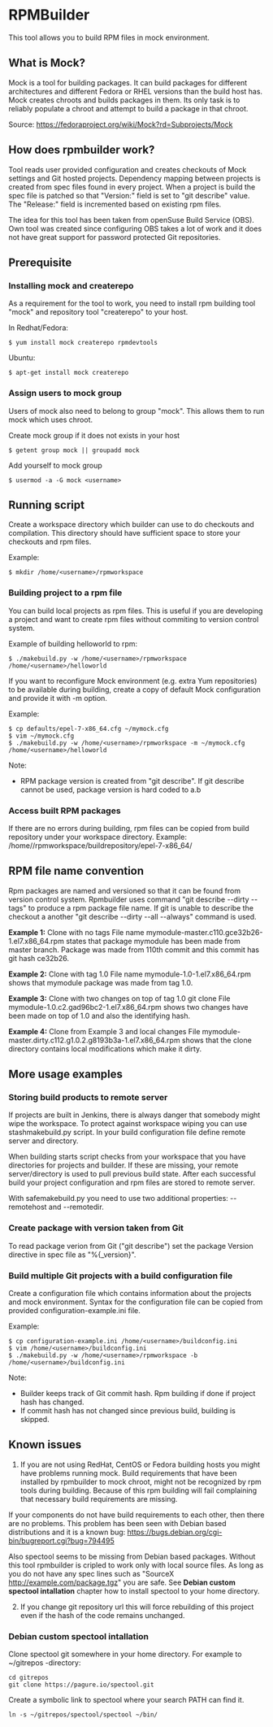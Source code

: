 # RPMBuilder

This tool allows you to build RPM files in mock environment.

## What is Mock?

Mock is a tool for building packages. It can build packages for different architectures and
different Fedora or RHEL versions than the build host has. Mock creates chroots and builds packages
in them. Its only task is to reliably populate a chroot and attempt to build a package in that
chroot.

Source: https://fedoraproject.org/wiki/Mock?rd=Subprojects/Mock


## How does rpmbuilder work?

Tool reads user provided configuration and creates checkouts of Mock settings and Git hosted
projects. Dependency mapping between projects is created from spec files found in every project.
When a project is build the spec file is patched so that "Version:" field is set to "git describe"
value. The "Release:" field is incremented based on existing rpm files.

The idea for this tool has been taken from openSuse Build Service (OBS). Own tool was created since
configuring OBS takes a lot of work and it does not have great support for password protected Git
repositories.


## Prerequisite

### Installing mock and createrepo

As a requirement for the tool to work, you need to install rpm building tool "mock" and repository
tool "createrepo" to your host.

In Redhat/Fedora:
```
$ yum install mock createrepo rpmdevtools
```

Ubuntu:
```
$ apt-get install mock createrepo
```

### Assign users to mock group

Users of mock also need to belong to group "mock". This allows them to run mock which uses chroot.

Create mock group if it does not exists in your host
```
$ getent group mock || groupadd mock
```

Add yourself to mock group
```
$ usermod -a -G mock <username>
```


## Running script

Create a workspace directory which builder can use to do checkouts and compilation. This directory
should have sufficient space to store your checkouts and rpm files.

Example:
```
$ mkdir /home/<username>/rpmworkspace
```

### Building project to a rpm file

You can build local projects as rpm files. This is useful if you are developing a project and want
to create rpm files without commiting to version control system.

Example of building helloworld to rpm:
```
$ ./makebuild.py -w /home/<username>/rpmworkspace /home/<username>/helloworld
```

If you want to reconfigure Mock environment (e.g. extra Yum repositories) to be available during
building, create a copy of default Mock configuration and provide it with -m option.

Example:
```
$ cp defaults/epel-7-x86_64.cfg ~/mymock.cfg
$ vim ~/mymock.cfg
$ ./makebuild.py -w /home/<username>/rpmworkspace -m ~/mymock.cfg /home/<username>/helloworld
```

Note:
 - RPM package version is created from "git describe". If git describe cannot be used, package
   version is hard coded to a.b

### Access built RPM packages

If there are no errors during building, rpm files can be copied from build repository under your
workspace directory.
Example: /home/<username>/rpmworkspace/buildrepository/epel-7-x86_64/


## RPM file name convention

Rpm packages are named and versioned so that it can be found from version control system. Rpmbuilder
uses command "git describe --dirty --tags" to produce a rpm package file name. If git is unable to
describe the checkout a another "git describe --dirty --all --always" command is used.

**Example 1:** Clone with no tags
File name mymodule-master.c110.gce32b26-1.el7.x86_64.rpm states that package mymodule has been made
from master branch. Package was made from 110th commit and this commit has git hash ce32b26.

**Example 2:** Clone with tag 1.0
File name mymodule-1.0-1.el7.x86_64.rpm shows that mymodule package was made from tag 1.0.

**Example 3:** Clone with two changes on top of tag 1.0 git clone
File mymodule-1.0.c2.gad96bc2-1.el7.x86_64.rpm shows two changes have been made on top of 1.0 and
also the identifying hash.

**Example 4:** Clone from Example 3 and local changes
File mymodule-master.dirty.c112.g1.0.2.g8193b3a-1.el7.x86_64.rpm shows that the clone directory
contains local modifications which make it dirty.


## More usage examples

### Storing build products to remote server

If projects are built in Jenkins, there is always danger that somebody might wipe the workspace. To
protect against workspace wiping you can use stashmakebuild.py script. In your build configuration
file define remote server and directory.

When building starts script checks from your workspace that you have directories for projects and
builder. If these are missing, your remote server/directory is used to pull previous build state.
After each successful build your project configuration and rpm files are stored to remote server.

With safemakebuild.py you need to use two additional properties: --remotehost and --remotedir.

### Create package with version taken from Git

To read package verion from Git ("git describe") set the package Version directive in spec file as
"%{_version}".

### Build multiple Git projects with a build configuration file

Create a configuration file which contains information about the projects and mock environment.
Syntax for the configuration file can be copied from provided configuration-example.ini file.

Example:
```
$ cp configuration-example.ini /home/<username>/buildconfig.ini
$ vim /home/<username>/buildconfig.ini
$ ./makebuild.py -w /home/<username>/rpmworkspace -b /home/<username>/buildconfig.ini
```

Note:
 - Builder keeps track of Git commit hash. Rpm building if done if project hash has changed.
 - If commit hash has not changed since previous build, building is skipped.


## Known issues

1. If you are not using RedHat, CentOS or Fedora building hosts you might have problems running
   mock. Build requirements that have been installed by rpmbuilder to mock chroot, might not be
recognized by rpm tools during building. Because of this rpm building will fail complaining that
necessary build requirements are missing.

If your components do not have build requirements to each other, then there are no problems. This
problem has been seen with Debian based distributions and it is a known bug:
https://bugs.debian.org/cgi-bin/bugreport.cgi?bug=794495

Also spectool seems to be missing from Debian based packages. Without this tool rpmbuilder is
cripled to work only with local source files. As long as you do not have any spec lines such as
"SourceX http://example.com/package.tgz" you are safe.
See **Debian custom spectool intallation** chapter how to install spectool to your home directory.


2. If you change git repository url this will force rebuilding of this project even if the hash of
   the code remains unchanged.

### Debian custom spectool intallation

Clone spectool git somewhere in your home directory. For example to ~/gitrepos -directory:
```
cd gitrepos
git clone https://pagure.io/spectool.git
```
Create a symbolic link to spectool where your search PATH can find it.
```
ln -s ~/gitrepos/spectool/spectool ~/bin/
```
